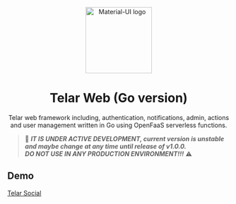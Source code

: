 <p align="center">
  <a href="https://telar.dec/" rel="noopener" target="_blank"><img width="150" src="https://raw.githubusercontent.com/red-gold/red-gold-web/master/website/static/img/logos/telar-social-logo/profile.png" alt="Material-UI logo"></a></p>
</p>

<h1 align="center">Telar Web (Go version)</h1>

<div align="center">
Telar web framework including, authentication, notifications, admin, actions and user management written in Go using OpenFaaS serverless functions.
</div>

> 🚧 ***IT IS UNDER ACTIVE DEVELOPMENT, current version is unstable and maybe change at any time until release of v1.0.0.***
<br>***DO NOT USE IN ANY PRODUCTION ENVIRONMENT!!!*** ⚠️

## Demo
[Telar Social](https://social.telar.dev)
